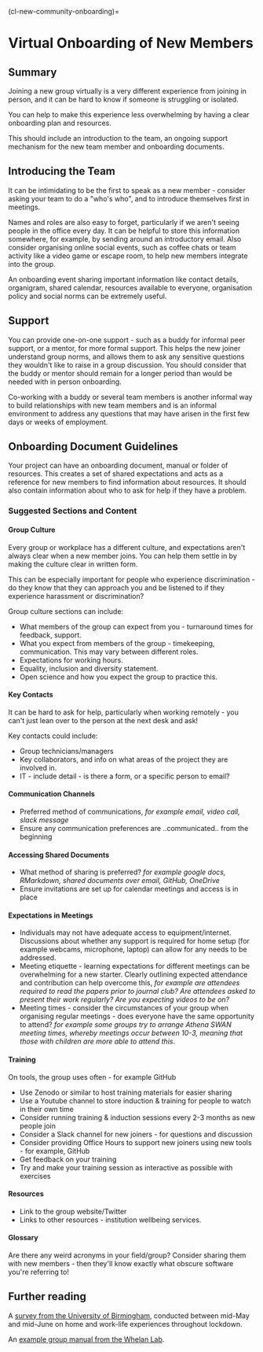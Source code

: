 (cl-new-community-onboarding)=
# Virtual Onboarding of New Members

## Summary

Joining a new group virtually is a very different experience from joining in person, and it can be hard to know if someone is struggling or isolated.  

You can help to make this experience less overwhelming by having a clear onboarding plan and resources. 

This should include an introduction to the team, an ongoing support mechanism for the new team member and onboarding documents.

## Introducing the Team

It can be intimidating to be the first to speak as a new member - consider asking your team to do a "who's who", and to introduce themselves first in meetings.

Names and roles are also easy to forget, particularly if we aren't seeing people in the office every day. 
It can be helpful to store this information somewhere, for example, by sending around an introductory email.
Also consider organising online social events, such as coffee chats or team activity like a video game or escape room, to help new members integrate into the group. 

An onboarding event sharing important information like contact details, organigram, shared calendar, resources available to everyone, organisation policy and social norms can be extremely useful.

## Support

You can provide one-on-one support - such as a buddy for informal peer support, or a mentor, for more formal support.
This helps the new joiner understand group norms, and allows them to ask any sensitive questions they wouldn't like to raise in a group discussion.
You should consider that the buddy or mentor should remain for a longer period than would be needed with in person onboarding.

Co-working with a buddy or several team members is another informal way to build relationships with new team members and is an informal environment to address any questions that may have arisen in the first few days or weeks of employment. 

## Onboarding Document Guidelines

Your project can have an onboarding document, manual or folder of resources. 
This creates a set of shared expectations and acts as a reference for new members to find information about resources. It should also contain information about who to ask for help if they have a problem.

### Suggested Sections and Content

#### Group Culture

Every group or workplace has a different culture, and expectations aren't always clear when a new member joins. 
You can help them settle in by making the culture clear in written form. 

This can be especially important for people who experience discrimination - do they know that they can approach you and be listened to if they experience harassment or discrimination?

Group culture sections can include:
* What members of the group can expect from you - turnaround times for feedback, support.
* What you expect from members of the group - timekeeping, communication. This may vary between different roles.
* Expectations for working hours.
* Equality, inclusion and diversity statement.
* Open science and how you expect the group to practice this.

#### Key Contacts

It can be hard to ask for help, particularly when working remotely - you can't just lean over to the person at the next desk and ask! 

Key contacts could include:
* Group technicians/managers
* Key collaborators, and info on what areas of the project they are involved in.
* IT - include detail - is there a form, or a specific person to email?

#### Communication Channels

- Preferred method of communications, _for example email, video call, slack message_
- Ensure any communication preferences are ..communicated.. from the beginning

#### Accessing Shared Documents

- What method of sharing is preferred? _for example google docs, RMarkdown, shared documents over email, GitHub, OneDrive_ 
- Ensure invitations are set up for calendar meetings and access is in place

#### Expectations in Meetings

- Individuals may not have adequate access to equipment/internet. 
Discussions about whether any support is required for home setup (for example webcams, microphone, laptop) can allow for any needs to be addressed.
- Meeting etiquette - learning expectations for different meetings can be overwhelming for a new starter. 
Clearly outlining expected attendance and contribution can help overcome this, _for example are attendees required to read the papers prior to journal club? Are attendees asked to present their work regularly? Are you expecting videos to be on?_
- Meeting times - consider the circumstances of your group when organising regular meetings - does everyone have the same opportunity to attend? _for example some groups try to arrange Athena SWAN meeting times, whereby meetings occur between 10-3, meaning that those with children are more able to attend this_.

#### Training

On tools, the group uses often - for example GitHub

* Use Zenodo or similar to host training materials for easier sharing 
* Use a Youtube channel to store induction & training for people to watch in their own time
* Consider running training & induction sessions every 2-3 months as new people join
* Consider a Slack channel for new joiners - for questions and discussion 
* Consider providing Office Hours to support new joiners using new tools - for example, GitHub
* Get feedback on your training
* Try and make your training session as interactive as possible with exercises 

#### Resources 

* Link to the group website/Twitter
* Links to other resources - institution wellbeing services.

#### Glossary

Are there any weird acronyms in your field/group?
Consider sharing them with new members - then they'll know exactly what obscure software you're referring to!

## Further reading

A [survey from the University of Birmingham](https://www.birmingham.ac.uk/Documents/college-social-sciences/business/research/wirc/epp-working-from-home-COVID-19-lockdown.pdf), conducted between mid-May and mid-June on home and work-life experiences throughout lockdown.

An [example group manual from the Whelan Lab](https://fionajanewhelan.wixsite.com/home/manual).
